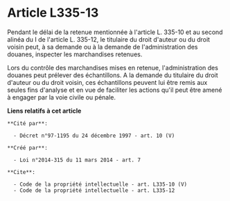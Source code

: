 # Article L335-13

Pendant le délai de la retenue mentionnée à l'article L. 335-10 et au second alinéa du I de l'article L. 335-12, le titulaire
du droit d'auteur ou du droit voisin peut, à sa demande ou à la demande de l'administration des douanes, inspecter les
marchandises retenues. 

Lors du contrôle des marchandises mises en retenue, l'administration des douanes peut prélever des échantillons. A la demande
du titulaire du droit d'auteur ou du droit voisin, ces échantillons peuvent lui être remis aux seules fins d'analyse et en
vue de faciliter les actions qu'il peut être amené à engager par la voie civile ou pénale.

**Liens relatifs à cet article**

	**Cité par**:

	  - Décret n°97-1195 du 24 décembre 1997 - art. 10 (V)

	**Créé par**:

	  - Loi n°2014-315 du 11 mars 2014 - art. 7

	**Cite**:

	  - Code de la propriété intellectuelle - art. L335-10 (V)
	  - Code de la propriété intellectuelle - art. L335-12
